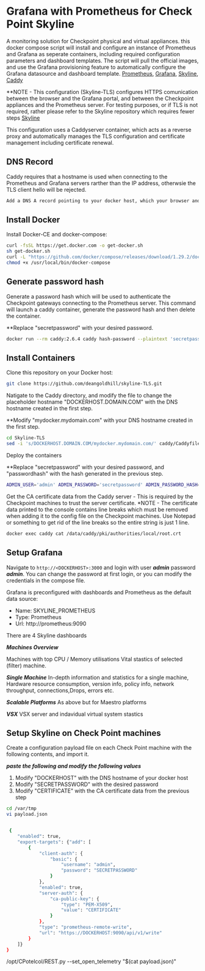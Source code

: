 # Grafana with Prometheus for Check Point Skyline

A monitoring solution for Checkpoint physical and virtual appliances.
this docker compose script will install and configure an instance of Prometheus and Grafana as seperate containers, including required configuration parameters and dashboard templates.
The script will pull the official images, and use the Grafana provisioning feature to automatically configure the Grafana datasource and dashboard template.
[Prometheus](https://prometheus.io/), [Grafana](http://grafana.org/), [Skyline](https://supportcenter.checkpoint.com/supportcenter/portal?eventSubmit_doGoviewsolutiondetails=&solutionid=sk178566), [Caddy](https://caddyserver.com)

**NOTE - This configuration (Skyline-TLS) configures HTTPS comunication between the browser and the Grafana portal, and between the Checkpoint appliances and the Prometheus server. For testing purposes, or if TLS is not required, rather please refer to the Skyline repository which requires fewer steps [Skyline](https://github.com/deangoldhill/Skyline)

This configuration uses a Caddyserver container, which acts as a reverse proxy and automatically manages the TLS configuration and certificate management including certificate renewal.

## DNS Record
Caddy requires that a hostname is used when connecting to the Prometheus and Grafana servers rarther than the IP address, otherwsie the TLS client hello will be rejected.
```bash
Add a DNS A record pointing to your docker host, which your browser and the Checkpoint gateways will be able to resolve.
```


## Install Docker

Install Docker-CE and docker-compose:

```bash
curl -fsSL https://get.docker.com -o get-docker.sh
sh get-docker.sh
curl -L "https://github.com/docker/compose/releases/download/1.29.2/docker-compose-$(uname -s)-$(uname -m)" -o /usr/local/bin/docker-compose
chmod +x /usr/local/bin/docker-compose
```

## Generate password hash
Generate a password hash which will be used to authenticate the Checkpoint gateways connecting to the Prometheus server.
This command will launch a caddy container, generate the password hash and then delete the container. 

**Replace "secretpassword" with your desired password.
```bash
docker run --rm caddy:2.6.4 caddy hash-password --plaintext 'secretpassword'
```

## Install Containers

Clone this repository on your Docker host:

```bash
git clone https://github.com/deangoldhill/skyline-TLS.git
```
Natigate to the Caddy directory, and modify the file to change the placeholder hostname "DOCKERHOST.DOMAIN.COM" with the DNS hostname created in the first step.

**Modify "mydocker.mydomain.com" with your DNS hostname created in the first step.
```bash
cd Skyline-TLS
sed -i 's/DOCKERHOST.DOMAIN.COM/mydocker.mydomain.com/' caddy/Caddyfile
```
Deploy the containers

**Replace "secretpassword" with your desired password, and "passwordhash" with the hash generated in the previous step.
```bash
ADMIN_USER='admin' ADMIN_PASSWORD='secretpassword' ADMIN_PASSWORD_HASH='passwordhash' docker-compose up -d
```

Get the CA certificate data from the Caddy server - This is required by the Checkpoint machines to trust the server certificate.
*NOTE - The certificate data printed to the console contains line breaks which must be removed when adding it to the config file on the Checkpoint machines. Use Notepad or something to get rid of the line breaks so the entire string is just 1 line.

```bash
docker exec caddy cat /data/caddy/pki/authorities/local/root.crt
```


## Setup Grafana

Navigate to `http://<DOCKERHOST>:3000` and login with user ***admin*** password ***admin***. You can change the password at first login, or you can modify the credentials in the compose file.


Grafana is preconfigured with dashboards and Prometheus as the default data source:

* Name: SKYLINE_PROMETHEUS
* Type: Prometheus
* Url: http://prometheus:9090

There are 4 Skyline dashboards

***Machines Overview***

Machines with top CPU / Memory utilisations
Vital stastics of selected (filter) machine.


***Single Machine***
In-depth information and statistics for a single machine,
Hardware resource consumption, version info, policy info, network throughput, connections,Drops, errors etc.

***Scalable Platforms***
As above but for Maestro platforms

***VSX***
VSX server and indavidual virtual system stastics



## Setup Skyline on Check Point machines

Create a configuration payload file on each Check Point machine with the following contents, and import it.

***paste the following and modify the following values*** 
1. Modify "DOCKERHOST" with the DNS hostname of your docker host
2. Modify "SECRETPASSWORD" with the desired password
3. Modify "CERTIFICATE" with the CA certificate data from the previous step

```bash
cd /var/tmp
vi payload.json


 {
    "enabled": true,
    "export-targets": {"add": [
        {
            "client-auth": {
                "basic": {
                    "username": "admin",
                    "password": "SECRETPASSWORD"
                }
            },
            "enabled": true,
            "server-auth": {
                "ca-public-key": {
                    "type": "PEM-X509",
                    "value": "CERTIFICATE"
                }
            },
            "type": "prometheus-remote-write",
            "url": "https://DOCKERHOST:9090/api/v1/write"
        }
    ]}
} 

```

/opt/CPotelcol/REST.py --set_open_telemetry "$(cat payload.json)"

```
